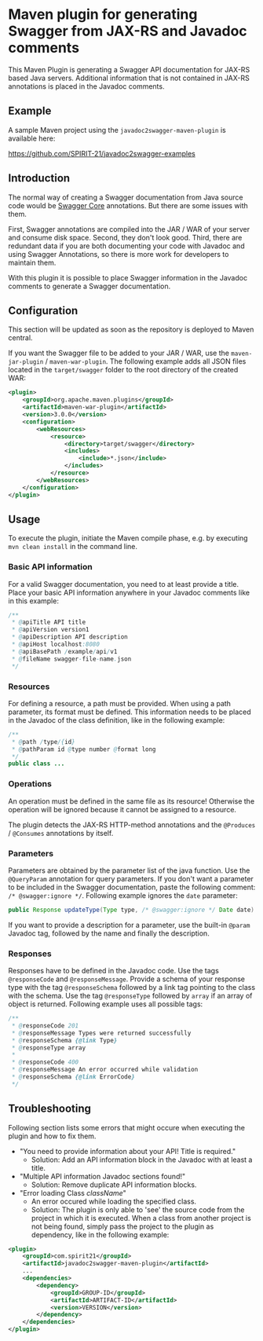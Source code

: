 # Maven plugin for generating Swagger from JAX-RS and Javadoc comments
This Maven Plugin is generating a Swagger API documentation for JAX-RS based Java servers. Additional information that is not contained in JAX-RS annotations is placed in the Javadoc comments.

## Example
A sample Maven project using the `javadoc2swagger-maven-plugin` is available here:

https://github.com/SPIRIT-21/javadoc2swagger-examples

## Introduction
The normal way of creating a Swagger documentation from Java source code would be <a href="https://github.com/swagger-api/swagger-core">Swagger Core</a> annotations. But there are some issues with them.

First, Swagger annotations are compiled into the JAR / WAR of your server and consume disk space. Second, they don't look good. Third, there are redundant data if you are both documenting your code with Javadoc and using Swagger Annotations, so there is more work for developers to maintain them.

With this plugin it is possible to place Swagger information in the Javadoc comments to generate a Swagger documentation.

## Configuration
This section will be updated as soon as the repository is deployed to Maven central.

If you want the Swagger file to be added to your JAR / WAR, use the `maven-jar-plugin` / `maven-war-plugin`. The following example adds all JSON files located in the `target/swagger` folder to the root directory of the created WAR:

```xml
<plugin>
	<groupId>org.apache.maven.plugins</groupId>
	<artifactId>maven-war-plugin</artifactId>
	<version>3.0.0</version>
	<configuration>
		<webResources>
			<resource>
				<directory>target/swagger</directory>
				<includes>
					<include>*.json</include>
				</includes>
			</resource>
		</webResources>
	</configuration>
</plugin>
```
	
## Usage
To execute the plugin, initiate the Maven compile phase, e.g. by executing `mvn clean install` in the command line.

### Basic API information
For a valid Swagger documentation, you need to at least provide a title. Place your basic API information anywhere in your Javadoc comments like in this example:

```java
/**
 * @apiTitle API title
 * @apiVersion version1
 * @apiDescription API description
 * @apiHost localhost:8080
 * @apiBasePath /example/api/v1
 * @fileName swagger-file-name.json
 */
```

### Resources
For defining a resource, a path must be provided. When using a path parameter, its format must be defined. This information needs to be placed in the Javadoc of the class definition, like in the following example:

```java
/**
 * @path /type/{id}
 * @pathParam id @type number @format long
 */
public class ...
```
	
### Operations
An operation must be defined in the same file as its resource! Otherwise the operation will be ignored because it cannot be assigned to a resource.

The plugin detects the JAX-RS HTTP-method annotations and the `@Produces` / `@Consumes` annotations by itself.

### Parameters
Parameters are obtained by the parameter list of the java function. Use the `@QueryParam` annotation for query parameters. If you don't want a parameter to be included in the Swagger documentation, paste the following comment: `/* @swagger:ignore */`. Following example ignores the `date` parameter:

```java
public Response updateType(Type type, /* @swagger:ignore */ Date date) { ...
```
	
If you want to provide a description for a parameter, use the built-in `@param` Javadoc tag, followed by the name and finally the description.

### Responses
Responses have to be defined in the Javadoc code. Use the tags `@responseCode` and `@responseMessage`. Provide a schema of your response type with the tag `@responseSchema` followed by a link tag pointing to the class with the schema. Use the tag `@responseType` followed by `array` if an array of object is returned. Following example uses all possible tags:

```java
/**
 * @responseCode 201
 * @responseMessage Types were returned successfully
 * @responseSchema {@link Type}
 * @responseType array
 * 
 * @responseCode 400
 * @responseMessage An error occurred while validation
 * @responseSchema {@link ErrorCode}
 */
```

## Troubleshooting
Following section lists some errors that might occure when executing the plugin and how to fix them.

* "You need to provide information about your API! Title is required."
  * Solution: Add an API information block in the Javadoc with at least a title.
* "Multiple API information Javadoc sections found!"
  * Solution: Remove duplicate API information blocks.
* "Error loading Class *className*"
  * An error occured while loading the specified class.
  * Solution: The plugin is only able to 'see' the source code from the project in which it is executed. When a class from another project is not being found, simply pass the project to the plugin as dependency, like in the following example:
  
```xml
<plugin>
	<groupId>com.spirit21</groupId>
	<artifactId>javadoc2swagger-maven-plugin</artifactId>
	...
	<dependencies>
		<dependency>
			<groupId>GROUP-ID</groupId>
			<artifactId>ARTIFACT-ID</artifactId>
			<version>VERSION</version>
		</dependency>
	</dependencies>
</plugin>
```
